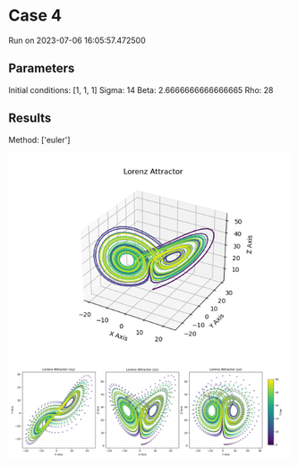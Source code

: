 # Case 4
Run on 2023-07-06 16:05:57.472500

## Parameters
Initial conditions: [1, 1, 1]
Sigma: 14
Beta: 2.6666666666666665
Rho: 28
## Results
Method: ['euler']


![Lorenz 3D](lorenz3D_euler.png)
![Lorenz 2D](lorenz2D_euler.png)
